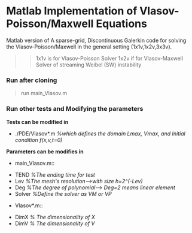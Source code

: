 # Matlab Implementation of  Vlasov-Poisson/Maxwell Equations

Matlab version of 
A sparse-grid, Discontinuous Galerkin code for solving the Vlasov-Poisson/Maxwell 
in the general setting (1x1v,1x2v,3x3v).

>> 1x1v is for Vlasov-Poisson Solver
>> 1x2v if for Vlasov-Maxwell Solver of streaming Weibel (SW) instability

### Run after cloning

> run main_Vlasov.m

### Run other tests and Modifying the parameters

**Tests can be modified in**
* ./PDE/Vlasov*.m
*%which defines the domain Lmax, Vmax, and Initial condition f(x,v,t=0)*

**Parameters can be modifies in**
* main_Vlasov.m::
 - TEND *%The ending time for test*
 - Lev  *%The mesh's resolution-->with size h=2^(-Lev)*
 - Deg  *%The degree of polynomial--> Deg=2 means linear element*
 - Solver *%Define the solver as VM or VP*
 
* Vlasov*.m::
 - DimX *% The dimensionality of X*
 - DimV *% The dimensionality of V*